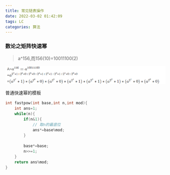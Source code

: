 ```yaml
---
title: 常见链表操作
date: 2022-03-02 01:42:09
tags: LC
categories: 算法
---
```




### 数论之矩阵快速幂



>  a^156,而156(10)=10011100(2)

![](./数论之矩阵快速幂/1.png)



普通快速幂的模板

```cpp
int fastpow(int base,int n,int mod){
	int ans=1;
	while(n){
		if(n&1){
            // 取n的最底位
            ans*=base%mod;
        } 
  
		base*=base;
		n>>=1;
	}
	return ans%mod;
}
```

